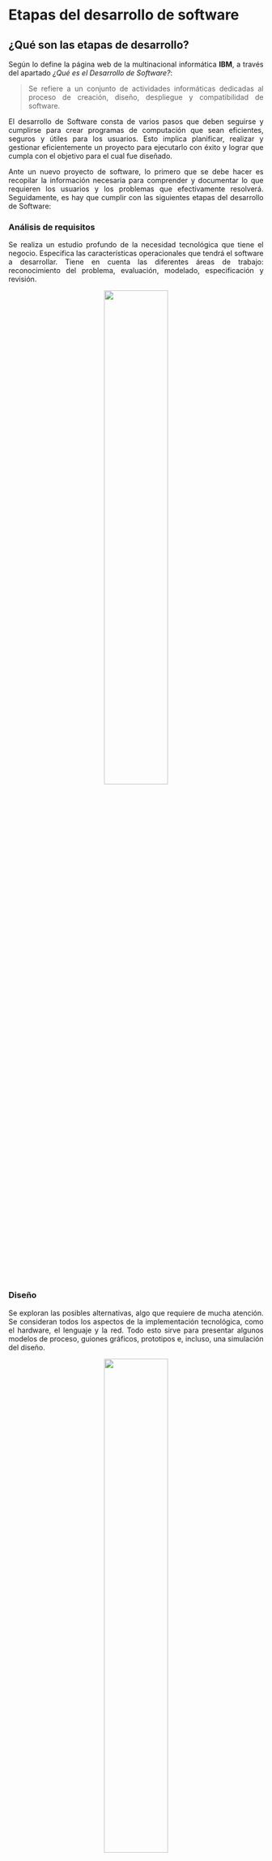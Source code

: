# Etapas del desarrollo de software
<div align="justify">

## ¿Qué son las etapas de desarrollo? <!-- Por cada etapa, adjuntar una imagen relacionada -->

Según lo define la página web de la multinacional informática **IBM**, a través del apartado *¿Qué es el Desarrollo de Software?*:

> Se refiere a un conjunto de actividades informáticas dedicadas al proceso de creación, diseño, despliegue y compatibilidad de software.

El desarrollo de Software consta de varios pasos que deben seguirse y cumplirse para crear programas de computación que sean eficientes, seguros y útiles para los usuarios. Esto implica planificar, realizar y gestionar eficientemente un proyecto para ejecutarlo con éxito y lograr que cumpla con el objetivo para el cual fue diseñado.

Ante un nuevo proyecto de software, lo primero que se debe hacer es recopilar la información necesaria para comprender y documentar lo que requieren los usuarios y los problemas que efectivamente resolverá. Seguidamente, es hay que cumplir con las siguientes etapas del desarrollo de Software:

### Análisis de requisitos

Se realiza un estudio profundo de la necesidad tecnológica que tiene el negocio. Especifica las características operacionales que tendrá el software a desarrollar. Tiene en cuenta las diferentes áreas de trabajo: reconocimiento del problema, evaluación, modelado, especificación y revisión.

<div align=center>
<img src='https://th.bing.com/th/id/R.49ec5d75a8969f250217f5e8cd28ab6e?rik=FNylhIpSPPXAWQ&pid=ImgRaw&r=0' width=50% height=50%/>
</div>

### Diseño

Se exploran las posibles alternativas, algo que requiere de mucha atención. Se consideran todos los aspectos de la implementación tecnológica, como el hardware, el lenguaje y la red. Todo esto sirve para presentar algunos modelos de proceso, guiones gráficos, prototipos e, incluso, una simulación del diseño.

<div align=center>
<img src='https://th.bing.com/th/id/R.8569b60c0ee16e15e101300137498da2?rik=Xe7h0WrTYdPNMw&pid=ImgRaw&r=0' width=50% height=50%/>
</div>

### Codificación y compilación

Es la etapa medular del desarrollo, ya que implica crear el código con el lenguaje de programación indicado para producir el software. Para ello, se deben identificar correctamente las variables y su alcance, crear algoritmos y estructuras de datos adecuadas, garantizar una lógica de aplicación sencilla y documentar el código.

<div align=center>
<img src='https://th.bing.com/th/id/OIP.R-hMkPGw3eCRG68e_MletwAAAA?rs=1&pid=ImgDetMain' width=50% height=50%/>
</div>

### Pruebas

Esta fase es crucial porque, antes de llegar al usuario, hay que comprobar que el programa ejecute las tareas especificadas. Además, sirve para detectar fallas y analizar el rendimiento del software. Aunque el desarrollador hace sus propias pruebas, se recomienda que también sean realizadas por alguien más.

### Explotación

Se trata de habilitar el software para que el usuario lo utilice y así resolver cualquier problema o duda que se le presente. Previamente, se debe planificar el entorno considerando las dependencias entre los diferentes elementos que conforman el programa. Para ello, se analiza que no existan problemas de compatibilidad.

### Mantenimiento

Aunque se crea que al poner en práctica el software se acaba el trabajo, esto no es así. Y es que es esencial mantener, optimizar y mejorar el programa para eliminar los errores detectados, adaptar nuevas necesidades o añadir nuevas funcionalidades. Esto significa que se requiere hacer actualizaciones frecuentes.

### Documentación

Se debe dejar registro documentado de todo el proceso y cada una de las etapas del proyecto, considerando las modelaciones, los diagramas, las pruebas, el objetivo de las eventuales correcciones, la usabilidad y las posibles adecuaciones al sistema. También, deben realizarse el manual de usuario y el manual técnico.

</div>
